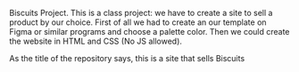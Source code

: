 Biscuits Project.
This is a class project: we have to create a site to sell a product by our choice.
First of all we had to create an our template on Figma or similar programs and choose a palette color.
Then we could create the website in HTML and CSS (No JS allowed).

As the title of the repository says, this is a site that sells Biscuits
